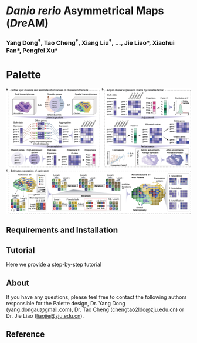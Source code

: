 # _Danio rerio_ Asymmetrical Maps (<em>Dre</em>AM)

### Yang Dong<sup>†</sup>,  Tao Cheng<sup>†</sup>, Xiang Liu<sup>†</sup>,  ..., Jie Liao*, Xiaohui Fan*, Pengfei Xu*

# Palette

<p align="center">
  <img width="1200"  src="https://github.com/ldo2zju/DreAM/blob/main/images/Palette%20workflow.png">
</p>

## Requirements and Installation


## Tutorial
Here we provide a step-by-step tutorial



## About
If you have any questions, please feel free to contact the following authors responsible for the Palette design, Dr. Yang Dong (yang.dongau@gmail.com), Dr. Tao Cheng (chengtao2ldo@zju.edu.cn) or Dr. Jie Liao (liaojie@zju.edu.cn).

## Reference


